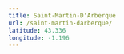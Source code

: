 ```yaml
---
title: Saint-Martin-D'Arberque
url: /saint-martin-darberque/
latitude: 43.336
longitude: -1.196
---
```

